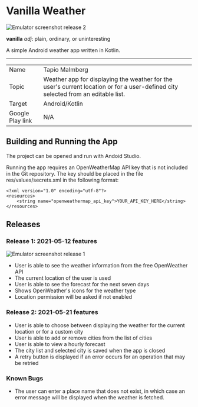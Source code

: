 # Vanilla Weather

![Emulator screenshot release 2](https://i.imgur.com/ZVNurea.png)

**vanilla** *adj*: plain, ordinary, or uninteresting

A simple Android weather app written in Kotlin.

---

|             |                      |
| ----------- | -------------------- |
| Name        | Tapio Malmberg       |
| Topic       | Weather app for displaying the weather for the user's current location or for a user-defined city selected from an editable list. |
| Target      | Android/Kotlin       |
| Google Play link | N/A    |

## Building and Running the App

The project can be opened and run with Andoid Studio.

Running the app requires an OpenWeatherMap API key that is not included in the Git repository. The key should be placed in the file res/values/secrets.xml in the following format:

```
<?xml version="1.0" encoding="utf-8"?>
<resources>
    <string name="openweathermap_api_key">YOUR_API_KEY_HERE</string>
</resources>
```

## Releases

### Release 1: 2021-05-12 features

![Emulator screenshot release 1](https://i.imgur.com/3BbUVj9.png)

- User is able to see the weather information from the free OpenWeather API
- The current location of the user is used
- User is able to see the forecast for the next seven days
- Shows OpenWeather's icons for the weather type
- Location permission will be asked if not enabled

### Release 2: 2021-05-21 features

- User is able to choose between displaying the weather for the current location or for a custom city
- User is able to add or remove cities from the list of cities
- User is able to view a hourly forecast
- The city list and selected city is saved when the app is closed
- A retry button is displayed if an error occurs for an operation that may be retried

### Known Bugs

- The user can enter a place name that does not exist, in which case an error message will be displayed when the weather is fetched.

